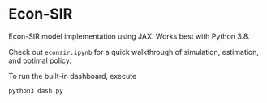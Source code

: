 # Econ-SIR

Econ-SIR model implementation using JAX. Works best with Python 3.8.

Check out `econsir.ipynb` for a quick walkthrough of simulation, estimation, and optimal policy.

To run the built-in dashboard, execute
```
python3 dash.py
```
